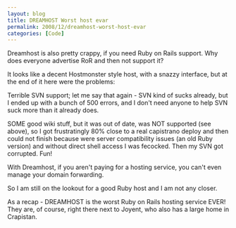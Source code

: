 ```yaml
---
layout: blog
title: DREAMHOST Worst host evar
permalink: 2008/12/dreamhost-worst-host-evar
categories: [Code]
---
```


<p>Dreamhost is also pretty crappy, if you need Ruby on Rails support. Why does everyone advertise RoR and then not support it?</p>
<p>It looks like a decent Hostmonster style host, with a snazzy interface, but at the end of it here were the problems:</p>
<p>Terrible SVN support; let me say that again - SVN kind of sucks already, but I ended up with a bunch of 500 errors, and I don&#039;t need anyone to help SVN suck more than it already does.</p>
<p>SOME good wiki stuff, but it was out of date, was NOT supported (see above), so I got frustratingly 80% close to a real capistrano deploy and then could not finish because were server compatibility issues (an old Ruby version) and without direct shell access I was fecocked. Then my SVN got corrupted. Fun!</p>
<p>With Dreamhost, if you aren&#039;t paying for a hosting service, you can&#039;t even manage your domain forwarding.</p>
<p>So I am still on the lookout for a good Ruby host and I am not any closer.</p>
<p>As a recap - DREAMHOST is the worst Ruby on Rails hosting service EVER! They are, of course, right there next to Joyent, who also has a large home in Crapistan.</p>
